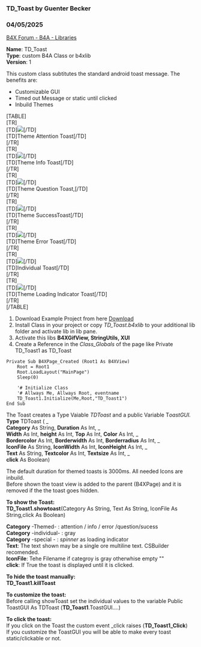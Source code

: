 ### TD_Toast by Guenter Becker
### 04/05/2025
[B4X Forum - B4A - Libraries](https://www.b4x.com/android/forum/threads/166461/)

**Name**: TD\_Toast  
**Type**: custom B4A Class or b4xlib  
**Version**: 1  
  
This custom class subtitutes the standard android toast message. The benefits are:  

- Customizable GUI
- Timed out Message or static until clicked
- Inbuild Themes

  
[TABLE]  
[TR]  
[TD]![](https://www.b4x.com/android/forum/attachments/163193)[/TD]  
[TD]Theme Attention Toast[/TD]  
[/TR]  
[TR]  
[TD]![](https://www.b4x.com/android/forum/attachments/163194)[/TD]  
[TD]Theme Info Toast[/TD]  
[/TR]  
[TR]  
[TD]![](https://www.b4x.com/android/forum/attachments/163195)[/TD]  
[TD]Theme Question Toast,[/TD]  
[/TR]  
[TR]  
[TD]![](https://www.b4x.com/android/forum/attachments/163196)[/TD]  
[TD]Theme SuccessToast[/TD]  
[/TR]  
[TR]  
[TD]![](https://www.b4x.com/android/forum/attachments/163197)[/TD]  
[TD]Theme Error Toast[/TD]  
[/TR]  
[TR]  
[TD]![](https://www.b4x.com/android/forum/attachments/163198)[/TD]  
[TD]Individual Toast[/TD]  
[/TR]  
[TR]  
[TD]![](https://www.b4x.com/android/forum/attachments/163199)[/TD]  
[TD]Theme Loading Indicator Toast[/TD]  
[/TR]  
[/TABLE]  
  

1. Download Example Project from here [Download](https://drive.google.com/file/d/1DqAhjTbaxInsc1cGPvS4_fG_LeEzPE3J/view?usp=sharing)
2. Install Class in your project or copy *TD\_Toast.b4xlib* to your additional lib folder and activate lib in lib pane.
3. Activate this libs **B4XGifView, StringUtils, XUI**
4. Create a Reference in the *Class\_Globals* of the page like Private TD\_Toast1 as TD\_Toast

  

```B4X
Private Sub B4XPage_Created (Root1 As B4XView)  
    Root = Root1  
    Root.LoadLayout("MainPage")  
    Sleep(0)  
      
    '# Initialize Class  
    '# Allways Me, Allways Root, eventname  
    TD_Toast1.Initialize(Me,Root,"TD_Toast1")  
End Sub
```

  
  
The Toast creates a Type Vaiable *TDToast* and a public Variable T*oastGUI.*  
**Type** TDToast ( \_  
 **Category** As String, **Duration** As Int, \_  
 **Width** As Int, **height** As Int, **Top** As Int, **Color** As Int, \_  
 **Bordercolor** As Int, **Borderwidth** As Int, **Borderradius** As Int, \_  
 **IconFile** As String, **IconWidth** As Int, **IconHeight** As Int, \_  
 **Text** As String, **Textcolor** As Int, **Textsize** As Int, \_  
 **click** As Boolean)  
  
The default duration for themed toasts is 3000ms. All needed Icons are inbuild.  
Before shown the toast view is added to the parent (B4XPage) and it is removed if the the toast goes hidden.  
  
**To show the Toast:  
TD\_Toast1.showtoast**(Category As String, Text As String, IconFile As String,click As Boolean)  
  
**Category** -Themed- : attention / info / error /question/sucess  
**Category** -individual- : gray  
**Category** -special - : *spinner* as loading indicator  
**Text**: The text shown may be a single ore multiline text. CSBuilder recomended.  
**IconFile**: Tehe Filename if categroy is gray otherwhise empty ""  
**click**: If True the toast is displayed until it is clicked.  
  
**To hide the toast manually:**  
**TD\_Toast1.killToast**  
  
**To customize the toast:**  
Before calling showToast set the individual values to the variable Public ToastGUI As TDToast (**TD\_Toast1**.ToastGUI….)  
  
**To click the toast:**  
If you click on the Toast the custom event \_click raises (**TD\_Toast1\_Click**)  
If you customize the ToastGUI you will be able to make every toast static/clickable or not.